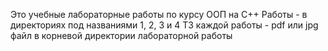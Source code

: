 Это учебные лабораторные работы по курсу ООП на C++
Работы - в директориях под названиями 1, 2, 3 и 4
ТЗ каждой работы - pdf или jpg файл в корневой директории лабораторной работы
